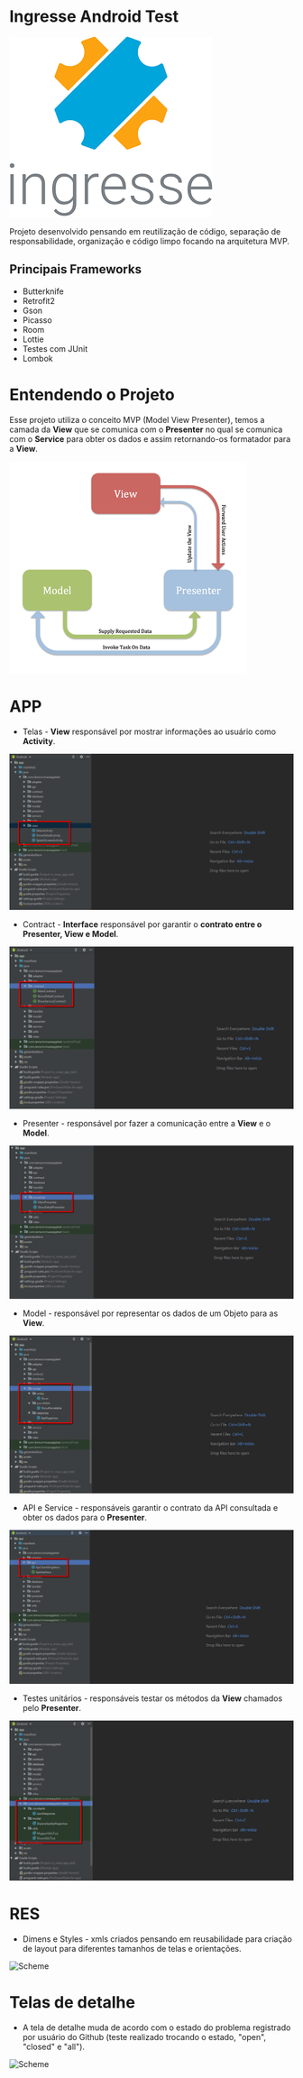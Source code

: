 # Ingresse Android Test

![Scheme](images/logo_ingresse.png)

Projeto desenvolvido pensando em reutilização de código, separação de responsabilidade, organização e código limpo focando na arquitetura MVP.

## Principais Frameworks

- Butterknife
- Retrofit2
- Gson
- Picasso
- Room
- Lottie
- Testes com JUnit
- Lombok

# Entendendo o Projeto

Esse projeto utiliza o conceito MVP (Model View Presenter), temos a camada da **View** que se comunica com o **Presenter** no qual se comunica com o **Service** para obter os dados e assim retornando-os formatador para a **View**.

![Scheme](images/mvc.png)

# APP

* Telas - **View** responsável por mostrar informações ao usuário como **Activity**.

![Scheme](images/view.png)

* Contract - **Interface** responsável por garantir o **contrato entre o Presenter, View e Model**.

![Scheme](images/contract.png)

* Presenter - responsável por fazer a comunicação entre a **View** e o **Model**.

![Scheme](images/presenter.png)

* Model - responsável por representar os dados de um Objeto para as **View**.

![Scheme](images/model.png)

* API e Service - responsáveis garantir o contrato da API consultada e obter os dados para o **Presenter**.

![Scheme](images/api_service.png)

* Testes unitários - responsáveis testar os métodos da **View** chamados pelo **Presenter**.

![Scheme](images/test.png)

# RES

* Dimens e Styles - xmls criados pensando em reusabilidade para criação de layout para diferentes tamanhos de telas e orientações.

![Scheme](images/values.png)

# Telas de detalhe

* A tela de detalhe muda de acordo com o estado do problema registrado por usuário do Github (teste realizado trocando o estado, "open", "closed" e "all"). 

![Scheme](images/detail_screen.png)